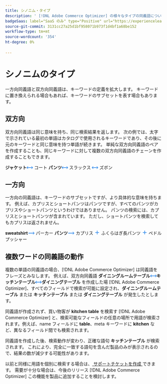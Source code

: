```yaml
---
title: シノニム・タイプ
description: ' [!DNL Adobe Commerce Optimizer] の様々なタイプの同義語について説明します。'
badgeSaas: label="SaaS のみ" type="Positive" url="https://experienceleague.adobe.com/en/docs/commerce/user-guides/product-solutions" tooltip="Adobe Commerce as a Cloud ServiceおよびAdobe Commerce Optimizer プロジェクトにのみ適用されます（Adobeで管理される SaaS インフラストラクチャ）。"
source-git-commit: 3131cc27a25d1bf958071b973f1d4bf1a68be152
workflow-type: tm+mt
source-wordcount: '354'
ht-degree: 0%

---
```


# シノニムのタイプ

一方向同義語と双方向同義語は、キーワードの定義を拡大します。 キーワードに置き換えられる場合もあれば、キーワードのサブセットを表す場合もあります。

## 双方向

双方向同義語は同じ意味を持ち、同じ検索結果を返します。 次の例では、太字で示されている最初の単語はカタログで使用されるキーワードであり、その後に元のキーワードと同じ意味を持つ単語が続きます。 単純な双方向同義語のペアを作成することも、同じキーワードに対して複数の双方向同義語のチェーンを作成することもできます。

**ジャケット**![ 双方向セレクター ](../../assets/btn-two-way.png) コート
**パンツ**![ 双方向セレクター ](../../assets/btn-two-way.png) スラックス ![ 双方向セレクター ](../../assets/btn-two-way.png) ズボン

## 一方向

一方向の同義語は、キーワードのサブセットですが、より具体的な意味を持ちます。 例えば、カプリスとショートパンツはパンツですが、すべてのパンツがカプリスやショートパンツというわけではありません。 パンツの検索には、カプリスとショートパンツが含まれています。 ただし、ショートパンツを検索してもカプリスは返されません。

**sweatshirt**![ 一方向セレクター ](../../assets/btn-one-way.png) パーカー
**パンツ**![ 一方向セレクター ](../../assets/btn-one-way.png) カプリス ![ 複数一方向セレクター ](../../assets/btn-multiple-one-way.png) ふくらはぎ長パンツ ![ 複数一方向セレクター ](../../assets/btn-multiple-one-way.png) ペドルプッシャー

## 複数ワードの同義語の動作

複数の単語の同義語の場合、[!DNL Adobe Commerce Optimizer] は同義語をフレーズとみなします。 例えば、双方向同義語 **ダイニングルームテーブル**![ 双方向セレクター ](../../assets/btn-two-way.png)**キッチンテーブル**![ 双方向セレクター ](../../assets/btn-two-way.png)**ダイニングテーブル** を作成した場 [!DNL Adobe Commerce Optimizer]、すべてのフィールドで検索が可能に設定され、**ダイニングルームテーブル** または **キッチンテーブル** または **ダイニングテーブル** が発生したとします。

同義語が作成されず、買い物客が **kitchen table** を検索す [!DNL Adobe Commerce Optimizer] と、検索可能なフィールドの任意の場所で用語が検索されます。例えば、name フィールドに **table**、meta キーワードに **kitchen** など、異なるフィールド間でも検索されます。

同義語を作成した後、検索動作が変わり、正確な語句 **キッチンテーブル** が検索されます。 これにより、完全に一致する語句を含んだ製品のみが表示されるので、結果の数が減少する可能性があります。

以前と同様に用語を個別に検索する場合は、[ サポートチケットを作成 ](https://experienceleague.adobe.com/en/docs/commerce-knowledge-base/kb/help-center-guide/magento-help-center-user-guide) できます。 需要が十分な場合は、今後のリリース [!DNL Adobe Commerce Optimizer] この機能を製品に追加することを検討します。
